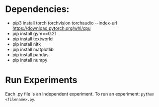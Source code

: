 # Dependencies:
- pip3 install torch torchvision torchaudio --index-url https://download.pytorch.org/whl/cpu
- pip install gym==0.21
- pip install textworld
- pip install nltk
- pip install matplotlib
- pip install pandas
- pip install numpy

# Run Experiments
Each .py file is an independent experiment. To run an experiment: `python <filename>.py`.

